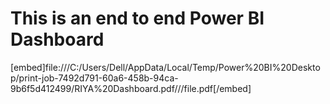 # This is an end to end Power BI Dashboard 
[embed]file:///C:/Users/Dell/AppData/Local/Temp/Power%20BI%20Desktop/print-job-7492d791-60a6-458b-94ca-9b6f5d412499/RIYA%20Dashboard.pdf///file.pdf[/embed]
